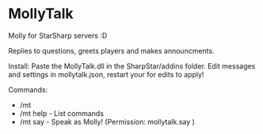 MollyTalk
=========

Molly for StarSharp servers :D

Replies to questions, greets players and makes announcments.

Install:
Paste the MollyTalk.dll in the SharpStar/addins folder.
Edit messages and settings in mollytalk.json, restart your for edits to apply!

Commands:
* /mt
* /mt help - List commands
* /mt say - Speak as Molly! (Permission: mollytalk.say )
